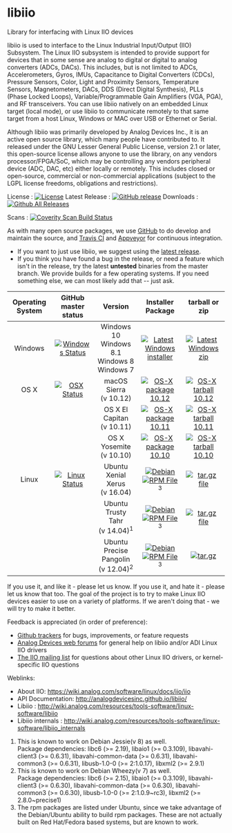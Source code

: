 # libiio

Library for interfacing with Linux IIO devices

libiio is used to interface to the Linux Industrial Input/Output (IIO) Subsystem. The Linux IIO subsystem is intended to provide support for devices that in some sense are analog to digital or digital to analog converters (ADCs, DACs). This includes, but is not limited to ADCs, Accelerometers, Gyros, IMUs, Capacitance to Digital Converters (CDCs), Pressure Sensors, Color, Light and Proximity Sensors, Temperature Sensors, Magnetometers, DACs, DDS (Direct Digital Synthesis), PLLs (Phase Locked Loops), Variable/Programmable Gain Amplifiers (VGA, PGA), and RF transceivers. You can use libiio natively on an embedded Linux target (local mode), or use libiio to communicate remotely to that same target from a host Linux, Windows or MAC over USB or Ethernet or Serial.

Although libiio was primarily developed by Analog Devices Inc., it is an active open source library, which many people have contributed to. It released under the GNU Lesser General Public License, version 2.1 or later, this open-source license allows anyone to use the library, on any vendors processor/FPGA/SoC, which may be controlling any vendors peripheral device (ADC, DAC, etc) either locally or remotely. This includes closed or open-source, commercial or non-commercial applications (subject to the LGPL license freedoms, obligations and restrictions).

License : [![License](https://img.shields.io/badge/license-LGPL2-blue.svg)](https://github.com/analogdevicesinc/libiio/blob/master/COPYING.txt)
Latest Release : [![GitHub release](https://img.shields.io/github/release/analogdevicesinc/libiio.svg)](https://github.com/analogdevicesinc/libiio/releases/latest)
Downloads :  [![Github All Releases](https://img.shields.io/github/downloads/analogdevicesinc/libiio/total.svg)](https://github.com/analogdevicesinc/libiio/releases/latest)

Scans : [![Coverity Scan Build Status](https://img.shields.io/coverity/scan/4796.svg)](https://scan.coverity.com/projects/analogdevicesinc-libiio)

As with many open source packages, we use [GitHub](https://github.com/analogdevicesinc/libiio) to do develop and maintain the source, and [Travis CI](https://travis-ci.com/) and [Appveyor](https://www.appveyor.com/) for continuous integration.
  - If you want to just use libiio, we suggest using the [latest release](https://github.com/analogdevicesinc/libiio/releases/latest).
  - If you think you have found a bug in the release, or need a feature which isn't in the release, try the latest **untested** binaries from the master branch. We provide builds for a few operating systems. If you need something else, we can most likely add that -- just ask.

| Operating System        | GitHub master status  | Version |  Installer Package  | tarball or zip |
|:-----------------------:|:---------------------:|:-------:|:-------------------:|:--------------:|
| Windows                 | [![Windows Status](https://ci.appveyor.com/api/projects/status/github/analogdevicesinc/libiio?svg=true)](https://ci.appveyor.com/project/analogdevicesinc/libiio/branch/master) | Windows 10<br />Windows 8.1<br />Windows 8<br />Windows 7 | [![Latest Windows installer](https://raw.githubusercontent.com/wiki/analogdevicesinc/libiio/img/win_box.png)](https://ci.appveyor.com/api/projects/analogdevicesinc/libiio/artifacts/libiio-setup.exe?branch=master) | [![Latest Windows zip](https://raw.githubusercontent.com/wiki/analogdevicesinc/libiio/img/win_box.png)](https://ci.appveyor.com/api/projects/analogdevicesinc/libiio/artifacts/libiio.zip?branch=master) |
| OS X                    | [![OSX Status](https://api.travis-ci.org/analogdevicesinc/libiio.svg?branch=master&label=osx&passingTex=foo)](https://travis-ci.org/analogdevicesinc/libiio) | macOS Sierra<br />(v 10.12) | [![OS-X package 10.12](https://raw.githubusercontent.com/wiki/analogdevicesinc/libiio/img/osx_box.png)](http://swdownloads.analog.com/cse/travis_builds/master_latest_libiio-osx_10.12.pkg) | [![OS-X tarball 10.12](https://raw.githubusercontent.com/wiki/analogdevicesinc/libiio/img/osx_box.png)](http://swdownloads.analog.com/cse/travis_builds/master_latest_libiio-osx_10.12.tar.gz) |
|                  |                     |  OS X El Capitan<br />(v 10.11) | [![OS-X package 10.11](https://raw.githubusercontent.com/wiki/analogdevicesinc/libiio/img/osx_box.png)](http://swdownloads.analog.com/cse/travis_builds/master_latest_libiio-osx_10.11.pkg) | [![OS-X tarball 10.11](https://raw.githubusercontent.com/wiki/analogdevicesinc/libiio/img/osx_box.png)](http://swdownloads.analog.com/cse/travis_builds/master_latest_libiio-osx_10.11.tar.gz) |
|                  |                     |  OS X Yosemite<br />(v 10.10) | [![OS-X package 10.10](https://raw.githubusercontent.com/wiki/analogdevicesinc/libiio/img/osx_box.png)](http://swdownloads.analog.com/cse/travis_builds/master_latest_libiio-osx_10.10.pkg) | [![OS-X tarball 10.10](https://raw.githubusercontent.com/wiki/analogdevicesinc/libiio/img/osx_box.png)](http://swdownloads.analog.com/cse/travis_builds/master_latest_libiio-osx_10.10.tar.gz) |
| Linux                   | [![Linux Status](https://api.travis-ci.org/analogdevicesinc/libiio.svg?branch=master&label=linux)](https://travis-ci.org/analogdevicesinc/libiio) | Ubuntu Xenial Xerus<br />(v 16.04) | [![Debian](https://raw.githubusercontent.com/wiki/analogdevicesinc/libiio/img/deb.png)](http://swdownloads.analog.com/cse/travis_builds/master_latest_libiio-xenial.deb) [![RPM File](https://raw.githubusercontent.com/wiki/analogdevicesinc/libiio/img/rpm.png)](http://swdownloads.analog.com/cse/travis_builds/master_latest_libiio-xenial.rpm)<sup>3</sup> | [![tar.gz file](https://raw.githubusercontent.com/wiki/analogdevicesinc/libiio/img/linux_box.png)](http://swdownloads.analog.com/cse/travis_builds/master_latest_libiio-xenial.tar.gz) |
|  |  | Ubuntu Trusty Tahr<br />(v 14.04)<sup>1</sup> | [![Debian](https://raw.githubusercontent.com/wiki/analogdevicesinc/libiio/img/deb.png)](http://swdownloads.analog.com/cse/travis_builds/master_latest_libiio-trusty.deb) [![RPM File](https://raw.githubusercontent.com/wiki/analogdevicesinc/libiio/img/rpm.png)](http://swdownloads.analog.com/cse/travis_builds/master_latest_libiio-trusty.rpm)<sup>3</sup> | [![tar.gz file](https://raw.githubusercontent.com/wiki/analogdevicesinc/libiio/img/linux_box.png)](http://swdownloads.analog.com/cse/travis_builds/master_latest_libiio-trusty.tar.gz) |
|  |  | Ubuntu Precise Pangolin<br />(v 12.04)<sup>2</sup>  | [![Debian](https://raw.githubusercontent.com/wiki/analogdevicesinc/libiio/img/deb.png)](http://swdownloads.analog.com/cse/travis_builds/master_latest_libiio-precise.deb) [![RPM File](https://raw.githubusercontent.com/wiki/analogdevicesinc/libiio/img/rpm.png)](http://swdownloads.analog.com/cse/travis_builds/master_latest_libiio-precise.rpm)<sup>3</sup> | [![tar.gz](https://raw.githubusercontent.com/wiki/analogdevicesinc/libiio/img/linux_box.png)](http://swdownloads.analog.com/cse/travis_builds/master_latest_libiio-precise.tar.gz) |

If you use it, and like it - please let us know. If you use it, and hate it - please let us know that too. The goal of the project is to try to make Linux IIO devices easier to use on a variety of platforms. If we aren't doing that - we will try to make it better.

Feedback is appreciated (in order of preference):

  * [Github trackers](https://github.com/analogdevicesinc/libiio/issues) for bugs, improvements, or feature requests
  * [Analog Devices web forums](https://ez.analog.com/community/linux-device-drivers/linux-software-drivers) for general help on libiio and/or ADI Linux IIO drivers
  * [The IIO mailing list](http://vger.kernel.org/vger-lists.html#linux-iio) for questions about other Linux IIO drivers, or kernel-specific IIO questions

Weblinks:
  * About IIO: https://wiki.analog.com/software/linux/docs/iio/iio
  * API Documentation: http://analogdevicesinc.github.io/libiio/
  * Libiio : http://wiki.analog.com/resources/tools-software/linux-software/libiio
  * Libiio internals : http://wiki.analog.com/resources/tools-software/linux-software/libiio_internals

1. This is known to work on Debian Jessie(v 8) as well.<br />
Package dependencies: libc6 (>= 2.19), libaio1 (>= 0.3.109), libavahi-client3 (>= 0.6.31), libavahi-common-data (>= 0.6.31), libavahi-common3 (>= 0.6.31), libusb-1.0-0 (>= 2:1.0.17), libxml2 (>= 2.9.1)<br />
2. This is known to work on Debian Wheezy(v 7) as well.<br />
Package dependencies: libc6 (>= 2.15), libaio1 (>= 0.3.109), libavahi-client3 (>= 0.6.30), libavahi-common-data (>= 0.6.30), libavahi-common3 (>= 0.6.30), libusb-1.0-0 (>= 2:1.0.9~rc3), libxml2 (>= 2.8.0~precise1)<br />
3. The rpm packages are listed under Ubuntu, since we take advantage of the Debian/Ubuntu ability to build rpm packages. These are not actually built on Red Hat/Fedora based systems, but are known to work.

